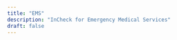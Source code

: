 ```yaml
---
title: "EMS"
description: "InCheck for Emergency Medical Services"
draft: false
---
```


<!--
This page serves as the landing page for EMS customers.
It reuses the home page components defined in the site’s
layouts to present an emergency‑focused hero, capabilities,
value propositions, and a call‑to‑action.  Additional EMS‑specific
content can be added here or via partial templates.
-->

